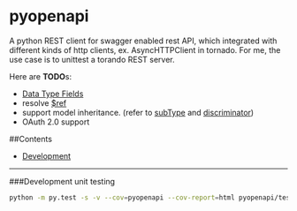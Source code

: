 pyopenapi
=========

A python REST client for swagger enabled rest API, which integrated with different kinds of http clients,
ex. AsyncHTTPClient in tornado. For me, the use case is to unittest a torando REST server.

Here are **TODO**s:
- [Data Type Fields](https://github.com/wordnik/swagger-spec/blob/master/versions/1.2.md#433-data-type-fields)
- resolve [$ref](https://github.com/wordnik/swagger-spec/blob/master/versions/1.2.md#dataTypeRef)
- support model inheritance. (refer to [subType](https://github.com/wordnik/swagger-spec/blob/master/versions/1.2.md#modelSubTypes) and [discriminator](https://github.com/wordnik/swagger-spec/blob/master/versions/1.2.md#modelDiscriminator))
- OAuth 2.0 support


##Contents
- [Development](https://github.com/AntXlab/pyopenapi/edit/master/README.md)


---------


###Development
unit testing
```bash
python -m py.test -s -v --cov=pyopenapi --cov-report=html pyopenapi/tests
```
